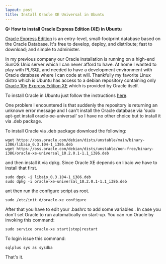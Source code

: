 ```yaml
---
layout: post
title: Install Oracle XE Universal in Ubuntu 
---
```


**Q: How to install Oracle Express Edition (XE) in Ubuntu**

[Oracle Express Edition](http://www.oracle.com/technetwork/products/express-edition/overview/index.html) is an entry-level, small-footprint database based on the Oracle Database. It's free to develop, deploy, and distribute; fast to download; and simple to administer.

In my previous company our Oracle installation is running on a high-end SunOS Unix server which I can never afford to have. At home I wanted to play with PL/SQL and needed to have a development environment with Oracle database where I can code at will. Thankfully my favorite Linux distro which is Ubuntu has access to a debian repository containing only [Oracle 10g Express Edition XE](https://help.ubuntu.com/community/Oracle)  which is provided by Oracle itself.

To install Oracle in Ubuntu just follow the instructions [here](https://help.ubuntu.com/community/Oracle).

One problem I encountered is that suddenly the repository is returning an unknown error message  and I can't install the Oracle database via 'sudo apt-get install oracle-xe-universal' so I have no other choice but to install it via .deb package.

To install Oracle via .deb package download the following:

    wget https://oss.oracle.com/debian/dists/unstable/main/binary-i386/libaio_0.3.104-1_i386.deb
    wget https://oss.oracle.com/debian/dists/unstable/non-free/binary-i386/oracle-xe-universal_10.2.0.1-1.1_i386.deb

and then install it via dpkg. Since Oracle XE depends on libaio we have to install that first.

    sudo dpgk -i libaio_0.3.104-1_i386.deb
    sudo dpkg -i oracle-xe-universal_10.2.0.1-1.1_i386.deb


ant then run the configure script as root.

    sudo /etc/init.d/oracle-xe configure


After that you have to edit your .bashrc to add some variables . In case you don't set Oracle to run automatically on start-up. You can run Oracle by invoking this command:

    sudo service oracle-xe start|stop|restart

To login issue this command:

    sqlplus sys as sysdba

That's it.
